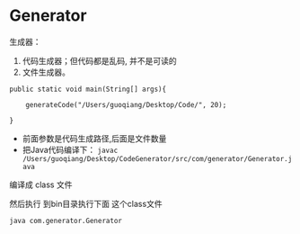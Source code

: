 # Generator
生成器：
1.  代码生成器；但代码都是乱码, 并不是可读的
2. 文件生成器。


```
public static void main(String[] args){

    generateCode("/Users/guoqiang/Desktop/Code/", 20);

}
```
- 前面参数是代码生成路径,后面是文件数量
- 把Java代码编译下：
`javac   /Users/guoqiang/Desktop/CodeGenerator/src/com/generator/Generator.java`

编译成 class 文件

然后执行 到bin目录执行下面 这个class文件

`java com.generator.Generator`
